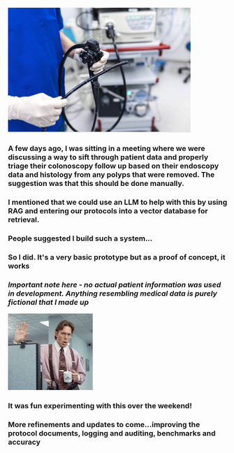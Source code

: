 ![](./images/colonoscope1.png) 

### A few days ago, I was sitting in a meeting where we were discussing a way to sift through patient data and properly triage their colonoscopy follow up based on their endoscopy data and histology from any polyps that were removed.  The suggestion was that this should be done manually.
### I mentioned that we could use an LLM to help with this by using RAG and entering our protocols into a vector database for retrieval.

### People suggested I build such a system...
### So I did.  It's a very basic prototype but as a proof of concept, it works

### ***Important note here - no actual patient information was used in development.  Anything resembling medical data is purely fictional that I made up***

![](./images/lumbergh.png)


### It was fun experimenting with this over the weekend!
### More refinements and updates to come...improving the protocol documents, logging and auditing, benchmarks and accuracy



